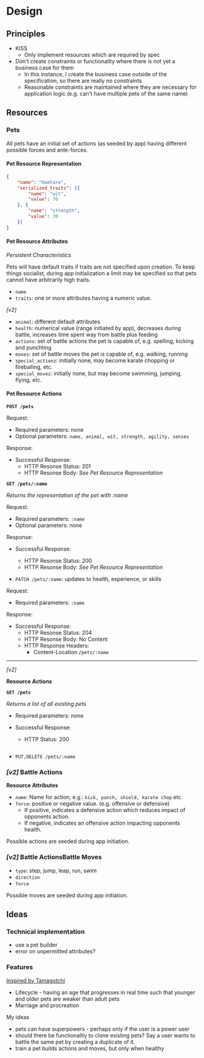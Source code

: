 # Design

## Principles

* KISS
    * Only implement resources which are required by spec
* Don't create constraints or functionality where there is not yet a business case for them
    * In this instance, I create the business case outside of the specification, so there are really no constraints
    * Reasonable constraints are maintained where they are necessary for application logic (e.g. can't have multiple pets of the same name)

## Resources

### Pets

All pets have an initial set of actions (as seeded by app) having different possible forces and ante-forces.

#### Pet Resource Representation

```json
{
    "name": "Hamtaro",
    "serialized_traits": [{
        "name": "wit",
        "value": 70
    }, {
        "name": "strength",
        "value": 30
    }]
}
```

#### Pet Resource Attributes

_Persistent Characteristics_

Pets will have default traits if traits are not specified upon creation. To keep things socialist, during app initialization a limit may be specified so that pets cannot have arbitrarily high traits.

* `name`
* `traits`: one or more attributes having a numeric value.

_[v2]_

* `animal`: different default attributes
* `health`: numerical value (range initiated by app), decreases during battle, increases time spent way from battle plus feeding
* `actions`: set of battle actions the pet is capable of, e.g. spelling, kicking and punchting
* `moves`: set of battle moves the pet is capable of, e.g. walking, running
* `special_actionz`: initially none, may become karate chopping or fireballing, etc.
* `special_movez`: initially none, but may become swimming, jumping, flying, etc.

#### Pet Resource Actions

**`POST /pets`**

Request:

* Required parameters: none
* Optional parameters: `name, animal, wit, strength, agility, senses`

Response:

* Successful Response:
    * HTTP Resonse Status: 201
    * HTTP Resonse Body: _See Pet Resource Representation_

**`GET /pets/:name`**

_Returns the representation of the pet with :name_

Request:

* Required parameters: `:name`
* Optional parameters: none

Response:

* Successful Response:
    * HTTP Resonse Status: 200
    * HTTP Resonse Body: _See Pet Resource Representation_

* `PATCH /pets/:name`: updates to health, experience, or skills

Request:

* Required parameters: `:name`

Response:

* Successful Response:
    * HTTP Resonse Status: 204
    * HTTP Resonse Body: No Content
    * HTTP Response Headers:
        * Content-Location `/pets/:name`


____

_[v2]_

**Resource Actions**

**`GET /pets`**

_Returns a list of all existing pets_

* Required parameters: none
* Successful Response:
    * HTTP Status: 200
    ```json
    ```

* `PUT,DELETE /pets/:name`


### _[v2]_ Battle Actions

**Resource Attributes**

* `name`: Name for action, e.g.: `kick, punch, shield, karate chop` etc.
* `force`: positive or negative value. (e.g. offensive or defensive)
    * If positive, indicates a defensive action which reduces impact of opponents action.
    * If negative, indicates an offensive action impacting opponents health.

Possible actions are seeded during app initiation.

### _[v2]_ Battle ActionsBattle Moves

* `type`: step, jump, leap, run, swim
* `direction`
* `force`

Possible moves are seeded during app initiation.

## Ideas

### Technical implementation

* use a pet builder
* error on unpermitted attributes?

### Features

[Inspired by Tamagotchi](https://en.wikipedia.org/wiki/Tamagotchi)

* Lifecycle - having an age that progresses in real time such that younger and older pets are weaker than adult pets
* Marriage and procreation

My ideas

* pets can have superpowers - perhaps only if the user is a power user
* should there be functionality to clone existing pets? Say a user wants to battle the same pet by creating a duplicate of it.
* train a pet builds actions and moves, but only when healthy

